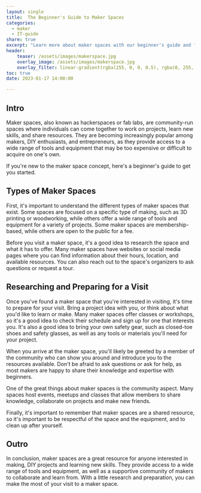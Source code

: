 ```yaml
---
layout: single
title:  The Beginner's Guide to Maker Spaces
categories:
  - maker
  - IT-guide
share: true
excerpt: "Learn more about maker spaces with our beginner's guide and find a space near you to get started on your next DIY project."
header:
    teaser: /assets/images/makerspace.jpg
    overlay_image: /assets/images/makerspace.jpg
    overlay_filter: linear-gradient(rgba(255, 0, 0, 0.5), rgba(0, 255, 255, 0.5))
toc: true
date: 2023-01-17 14:00:00

---
```

## Intro
Maker spaces, also known as hackerspaces or fab labs, are community-run spaces where individuals can come together to work on projects, learn new skills, and share resources. They are becoming increasingly popular among makers, DIY enthusiasts, and entrepreneurs, as they provide access to a wide range of tools and equipment that may be too expensive or difficult to acquire on one's own.

If you're new to the maker space concept, here's a beginner's guide to get you started.

## Types of Maker Spaces
First, it's important to understand the different types of maker spaces that exist. Some spaces are focused on a specific type of making, such as 3D printing or woodworking, while others offer a wide range of tools and equipment for a variety of projects. Some maker spaces are membership-based, while others are open to the public for a fee.

Before you visit a maker space, it's a good idea to research the space and what it has to offer. Many maker spaces have websites or social media pages where you can find information about their hours, location, and available resources. You can also reach out to the space's organizers to ask questions or request a tour.

## Researching and Preparing for a Visit
Once you've found a maker space that you're interested in visiting, it's time to prepare for your visit. Bring a project idea with you, or think about what you'd like to learn or make. Many maker spaces offer classes or workshops, so it's a good idea to check their schedule and sign up for one that interests you. It's also a good idea to bring your own safety gear, such as closed-toe shoes and safety glasses, as well as any tools or materials you'll need for your project.

When you arrive at the maker space, you'll likely be greeted by a member of the community who can show you around and introduce you to the resources available. Don't be afraid to ask questions or ask for help, as most makers are happy to share their knowledge and expertise with beginners.

One of the great things about maker spaces is the community aspect. Many spaces host events, meetups and classes that allow members to share knowledge, collaborate on projects and make new friends.

Finally, it's important to remember that maker spaces are a shared resource, so it's important to be respectful of the space and the equipment, and to clean up after yourself.

## Outro
In conclusion, maker spaces are a great resource for anyone interested in making, DIY projects and learning new skills. They provide access to a wide range of tools and equipment, as well as a supportive community of makers to collaborate and learn from. With a little research and preparation, you can make the most of your visit to a maker space.